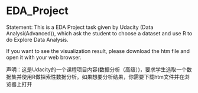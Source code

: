 # EDA_Project

Statement: This is a EDA Project task given by Udacity (Data Analysi(Advanced)), which ask the student to choose a dataset and use R to do Explore Data Analysis.

If you want to see the visualization result, please download the htm file and open it with your web browser.

声明：这是Udacity的一个课程项目内容(数据分析（高级）)，要求学生选取一个数据集并使用R做探索性数据分析。如果想要分析结果，你需要下载htm文件并在浏览器上打开
